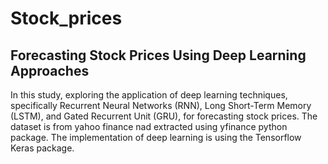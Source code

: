 # Stock_prices
## Forecasting Stock Prices Using Deep Learning Approaches

In this study, exploring the application of deep learning techniques, specifically Recurrent Neural Networks (RNN), Long Short-Term Memory (LSTM), and Gated Recurrent Unit (GRU), for forecasting stock prices. The dataset is from yahoo finance nad extracted using yfinance python package. The implementation of deep learning is using the Tensorflow Keras package.
